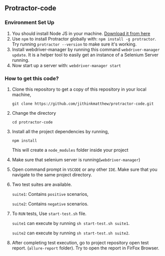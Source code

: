 ## Protractor-code


### Environment Set Up
1. You should install Node JS in your machine. [Download it from here](https://nodejs.org/en/download/)
2. Use `npm` to install Protractor globally with: `npm install -g protractor`. Try running `protractor --version` to make sure it's working.
3. Install webdriver-manager by running this command `webdriver-manager update`. It is a helper tool to easily get an instance of a Selenium Server running.
4. Now start up a server with: `webdriver-manager start`


### How to get this code?

1. Clone this repository to get a copy of this repository in your local machine, 

    `git clone https://github.com/jithinkmatthew/protractor-code.git`

2. Change the directory 

    `cd protractor-code`

3. Install all the project dependencies by running,

    `npm install`

    This will create a `node_modules` folder inside your project
4. Make sure that selenium server is running(`webdriver-manager`)

5. Open command prompt in `VSCODE` or any other `IDE`. Make sure that you navigate to the same project directory.

6. Two test suites are available. 
    
      `suite1`: Contains `positive` scenarios,

      `suite2`: Contains `negative` scenarios.

7. To `RUN` tests, Use `start-test.sh` file.
        
      `suite1` can execute by running `sh start-test.sh suite1`.

      `suite2` can execute by running `sh start-test.sh suite2`.
      
8. After completing test execution, go to project repository open test report. (`allure-report` folder). Try to open the report in FirFox Browser.
